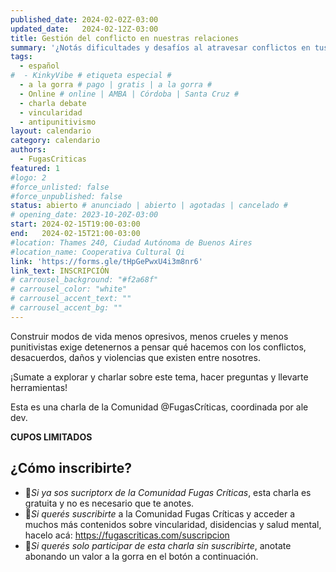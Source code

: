 ```yaml
---
published_date: 2024-02-02Z-03:00
updated_date:   2024-02-12Z-03:00
title: Gestión del conflicto en nuestras relaciones
summary: '¿Notás dificultades y desafíos al atravesar conflictos en tus relaciones y comunidades? ¿Necesitás herramientas para hacerlo de formas constructivas? Esta charla debate es para vos.'
tags:
  - español
#  - KinkyVibe # etiqueta especial #
  - a la gorra # pago | gratis | a la gorra #
  - Online # online | AMBA | Córdoba | Santa Cruz #
  - charla debate
  - vincularidad
  - antipunitivismo
layout: calendario
category: calendario
authors:
  - FugasCriticas
featured: 1
#logo: 2
#force_unlisted: false
#force_unpublished: false
status: abierto # anunciado | abierto | agotadas | cancelado #
# opening_date: 2023-10-20Z-03:00
start: 2024-02-15T19:00-03:00
end:   2024-02-15T21:00-03:00
#location: Thames 240, Ciudad Autónoma de Buenos Aires
#location_name: Cooperativa Cultural Qi
link: 'https://forms.gle/tHpGePwxU4i3m8nr6'
link_text: INSCRIPCIÓN
# carrousel_background: "#f2a68f"
# carrousel_color: "white"
# carrousel_accent_text: ""
# carrousel_accent_bg: ""
---
```

Construir modos de vida menos opresivos, menos crueles y menos punitivistas exige detenernos a pensar qué hacemos con los conflictos, desacuerdos, daños y violencias que existen entre nosotres.

¡Sumate a explorar y charlar sobre este tema, hacer preguntas y llevarte herramientas!

Esta es una charla de la Comunidad @FugasCríticas, coordinada por ale dev.

**CUPOS LIMITADOS**

## ¿Cómo inscribirte?

- 💫*Si ya sos sucriptorx de la Comunidad Fugas Críticas*, esta charla es gratuita y no es necesario que te anotes.
- 💫*Si querés suscribirte* a la Comunidad Fugas Críticas y acceder a muchos más contenidos sobre vincularidad, disidencias y salud mental, hacelo acá: https://fugascriticas.com/suscripcion
- 💫*Si querés solo participar de esta charla sin suscribirte*, anotate abonando un valor a la gorra en el botón a continuación.
